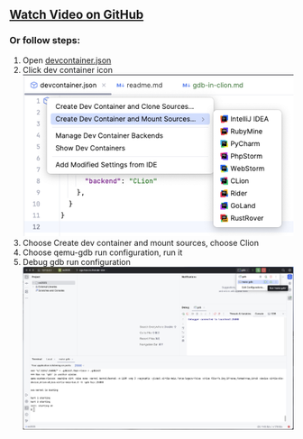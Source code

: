 ## [Watch Video on GitHub](https://github.com/krinkin/rv64-toolchain/pull/1)

### Or follow steps: 
1) Open [devcontainer.json](devcontainer.json) 
2) Click dev container icon
![Start-dev-container.png](docs/images/Start-dev-container.png)
3) Choose Create dev container and mount sources, choose Clion
4) Choose qemu-gdb run configuration, run it
5) Debug gdb run configuration
![run-gdb.png](docs/images/run-gdb.png)